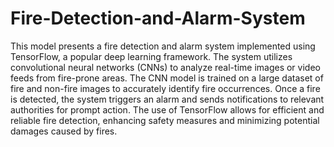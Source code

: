 # Fire-Detection-and-Alarm-System

This model presents a fire detection and alarm system implemented using TensorFlow, a popular deep learning framework. The system utilizes convolutional neural networks (CNNs) to analyze real-time images or video feeds from fire-prone areas. The CNN model is trained on a large dataset of fire and non-fire images to accurately identify fire occurrences. Once a fire is detected, the system triggers an alarm and sends notifications to relevant authorities for prompt action. The use of TensorFlow allows for efficient and reliable fire detection, enhancing safety measures and minimizing potential damages caused by fires.

